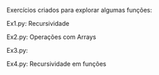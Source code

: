 Exercícios criados para explorar algumas funções:

Ex1.py: Recursividade

Ex2.py: Operações com Arrays

Ex3.py: 

Ex4.py: Recursividade em funções
